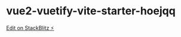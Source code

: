 # vue2-vuetify-vite-starter-hoejqq

[Edit on StackBlitz ⚡️](https://stackblitz.com/edit/vue2-vuetify-vite-starter-hoejqq)